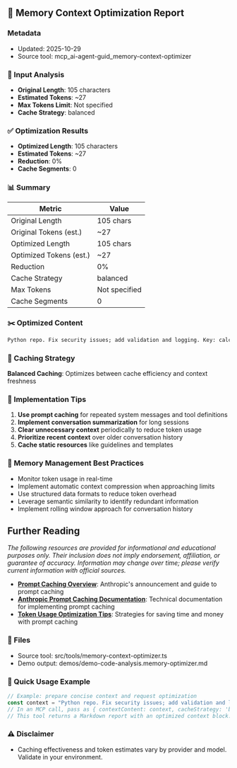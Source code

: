 ## 🧠 Memory Context Optimization Report

### Metadata
- Updated: 2025-10-29
- Source tool: mcp_ai-agent-guid_memory-context-optimizer

### 🔎 Input Analysis
- **Original Length**: 105 characters
- **Estimated Tokens**: ~27
- **Max Tokens Limit**: Not specified
- **Cache Strategy**: balanced

### ✅ Optimization Results
- **Optimized Length**: 105 characters
- **Estimated Tokens**: ~27
- **Reduction**: 0%
- **Cache Segments**: 0

### 📊 Summary
| Metric | Value |
|---|---|
| Original Length | 105 chars |
| Original Tokens (est.) | ~27 |
| Optimized Length | 105 chars |
| Optimized Tokens (est.) | ~27 |
| Reduction | 0% |
| Cache Strategy | balanced |
| Max Tokens | Not specified |
| Cache Segments | 0 |

### ✂️ Optimized Content
```markdown
Python repo. Fix security issues; add validation and logging. Key: calculate_discount, process_user_data.
```

### 🧩 Caching Strategy
**Balanced Caching**: Optimizes between cache efficiency and context freshness



### 🔧 Implementation Tips
1. **Use prompt caching** for repeated system messages and tool definitions
2. **Implement conversation summarization** for long sessions
3. **Clear unnecessary context** periodically to reduce token usage
4. **Prioritize recent context** over older conversation history
5. **Cache static resources** like guidelines and templates

### 🧭 Memory Management Best Practices
- Monitor token usage in real-time
- Implement automatic context compression when approaching limits
- Use structured data formats to reduce token overhead
- Leverage semantic similarity to identify redundant information
- Implement rolling window approach for conversation history

## Further Reading

*The following resources are provided for informational and educational purposes only. Their inclusion does not imply endorsement, affiliation, or guarantee of accuracy. Information may change over time; please verify current information with official sources.*

- **[Prompt Caching Overview](https://www.anthropic.com/news/prompt-caching)**: Anthropic's announcement and guide to prompt caching
- **[Anthropic Prompt Caching Documentation](https://docs.anthropic.com/en/docs/build-with-claude/prompt-caching)**: Technical documentation for implementing prompt caching
- **[Token Usage Optimization Tips](https://caylent.com/blog/prompt-caching-saving-time-and-money-in-llm-applications)**: Strategies for saving time and money with prompt caching




### 📁 Files
- Source tool: src/tools/memory-context-optimizer.ts
- Demo output: demos/demo-code-analysis.memory-optimizer.md

### 🚀 Quick Usage Example
```ts
// Example: prepare concise context and request optimization
const context = "Python repo. Fix security issues; add validation and logging. Key: UserManager, calculate_discount, process_user_data.";
// In an MCP call, pass as { contextContent: context, cacheStrategy: 'balanced', language: 'typescript' }
// This tool returns a Markdown report with an optimized context block.
```

### ⚠️ Disclaimer
- Caching effectiveness and token estimates vary by provider and model. Validate in your environment.
